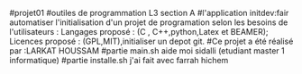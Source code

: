 #projet01
#outiles de programmation L3 section A 
#l'application initdev:fair automatiser l'initialisation d'un projet de programation selon les besoins de l'utilisateurs : Langages proposé : (C , C++,python,Latex et BEAMER); Licences proposé : (GPL,MIT),initialiser un depot git. 
#Ce projet a été réalisé par :LARKAT HOUSSAM 
#partie main.sh aide moi sidalli (etudiant master 1 informatique)
#partie installe.sh j'ai fait avec farrah hichem 
